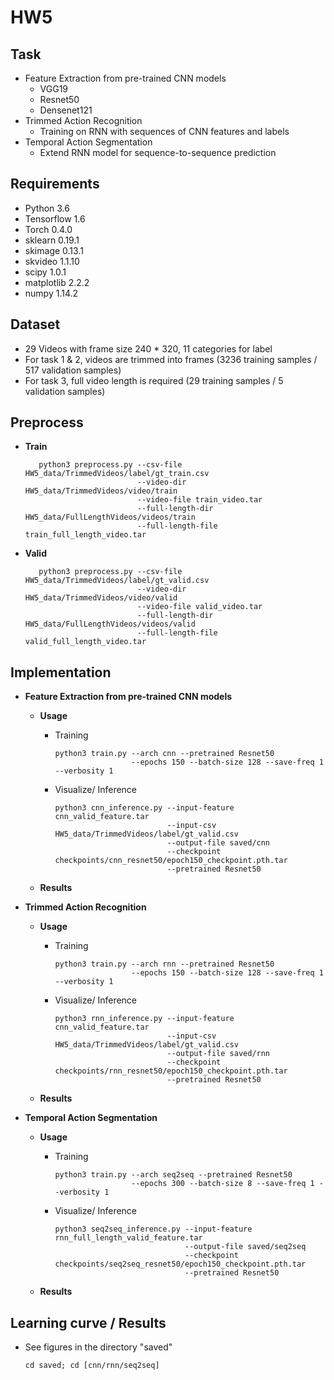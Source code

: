 # HW5

<!-- /code_chunk_output -->

## Task
  * Feature Extraction from pre-trained CNN models
    * VGG19
    * Resnet50
    * Densenet121
  * Trimmed Action Recognition
    * Training on RNN with sequences of CNN features and labels
  * Temporal Action Segmentation
    * Extend RNN model for sequence-to-sequence prediction

## Requirements
  * Python 3.6
  * Tensorflow 1.6
  * Torch 0.4.0
  * sklearn 0.19.1
  * skimage 0.13.1
  * skvideo 1.1.10
  * scipy 1.0.1
  * matplotlib 2.2.2
  * numpy 1.14.2

## Dataset
   * 29 Videos with frame size 240 * 320, 11 categories for label
   * For task 1 & 2, videos are trimmed into frames (3236 training samples / 517 validation samples)
   * For task 3, full video length is required (29 training samples / 5 validation samples)

## Preprocess
   
   * **Train**
     
     ```
        python3 preprocess.py --csv-file HW5_data/TrimmedVideos/label/gt_train.csv 
                              --video-dir HW5_data/TrimmedVideos/video/train 
                              --video-file train_video.tar
                              --full-length-dir HW5_data/FullLengthVideos/videos/train
                              --full-length-file train_full_length_video.tar
     ```
   * **Valid**
     
     ```
        python3 preprocess.py --csv-file HW5_data/TrimmedVideos/label/gt_valid.csv 
                              --video-dir HW5_data/TrimmedVideos/video/valid 
                              --video-file valid_video.tar
                              --full-length-dir HW5_data/FullLengthVideos/videos/valid
                              --full-length-file valid_full_length_video.tar
     ```

## Implementation
   * **Feature Extraction from pre-trained CNN models**
  
      * **Usage**
            
        * Training
            
            ```
            python3 train.py --arch cnn --pretrained Resnet50 
                             --epochs 150 --batch-size 128 --save-freq 1 --verbosity 1      
            ```
            
        * Visualize/ Inference
        
            ```
            python3 cnn_inference.py --input-feature cnn_valid_feature.tar 
                                     --input-csv HW5_data/TrimmedVideos/label/gt_valid.csv
                                     --output-file saved/cnn
                                     --checkpoint checkpoints/cnn_resnet50/epoch150_checkpoint.pth.tar
                                     --pretrained Resnet50
            ```
      * **Results**
  
  * **Trimmed Action Recognition**
    
    * **Usage**
    
        * Training
            
            ```
            python3 train.py --arch rnn --pretrained Resnet50 
                             --epochs 150 --batch-size 128 --save-freq 1 --verbosity 1      
            ```
            
        * Visualize/ Inference
        
            ```
            python3 rnn_inference.py --input-feature cnn_valid_feature.tar 
                                     --input-csv HW5_data/TrimmedVideos/label/gt_valid.csv
                                     --output-file saved/rnn
                                     --checkpoint checkpoints/rnn_resnet50/epoch150_checkpoint.pth.tar
                                     --pretrained Resnet50
            ```
    * **Results**     
  *	**Temporal Action Segmentation**
        
     * **Usage**
    
        * Training
            
            ```
            python3 train.py --arch seq2seq --pretrained Resnet50 
                             --epochs 300 --batch-size 8 --save-freq 1 --verbosity 1      
            ```
            
        * Visualize/ Inference
        
            ```
            python3 seq2seq_inference.py --input-feature rnn_full_length_valid_feature.tar
                                         --output-file saved/seq2seq
                                         --checkpoint checkpoints/seq2seq_resnet50/epoch150_checkpoint.pth.tar
                                         --pretrained Resnet50
            ```
     * **Results**
     
## Learning curve / Results
   * See figures in the directory "saved"
       ```
       cd saved; cd [cnn/rnn/seq2seq]
       ```
    
    
